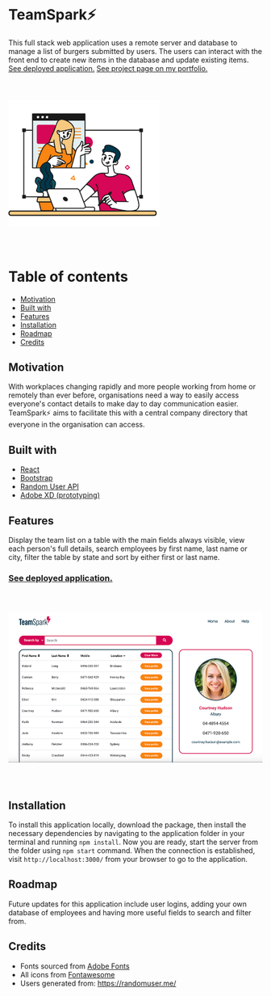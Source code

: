 # TeamSpark⚡
This full stack web application uses a remote server and database to manage a list of burgers submitted by users. The users can interact with the front end to create new items in the database and update existing items.
[See deployed application.](http://ferwicker.com/team-spark/)
[See project page on my portfolio.](http://ferwicker.com/projects/team-spark/)

<img src='./readme-assets/teamspark-help.png' style='width: 300px; margin: 40px 0;'>

 # Table of contents
 - [Motivation](#motivation)
 - [Built with](#built-with)
 - [Features](#features)
 - [Installation](#installation)
 - [Roadmap](#roadmap)
 - [Credits](#credits)

## Motivation
With workplaces changing rapidly and more people working from home or remotely than ever before, organisations need a way to easily access everyone's contact details to make day to day communication easier. TeamSpark⚡ aims to facilitate this with a central company directory that everyone in the organisation can access.

## Built with
- [React](https://reactjs.org/)
- [Bootstrap](https://getbootstrap.com/)
- [Random User API](https://randomuser.me/)
- [Adobe XD (prototyping)](https://www.adobe.com/au/products/xd.html)

## Features
Display the team list on a table with the main fields always visible, view each person's full details, search employees by first name, last name or city, filter the table by state and sort by either first or last name.
###  [See deployed application.](http://ferwicker.com/team-spark/)

<img src='./readme-assets/screenshot.jpg' style='width: 600px; margin: 40px 0;'>


## Installation
To install this application locally, download the package, then install the necessary dependencies by navigating to the application folder in your terminal and running `npm install`. Now you are ready, start the server from the folder using `npm start` command. When the connection is established, visit `http://localhost:3000/` from your browser to go to the application.

## Roadmap
Future updates for this application include user logins, adding your own database of employees and having more useful fields to search and filter from.

## Credits
- Fonts sourced from [Adobe Fonts](https://fonts.adobe.com/)
- All icons from <a href="https://fontawesome.com/" title="Fontawesome">Fontawesome</a>
- Users generated from: https://randomuser.me/
